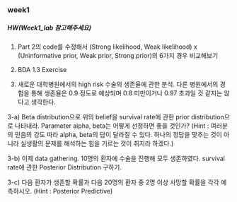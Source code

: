 ### week1

##### HW(Week1_lab 참고해주세요)

1) Part 2의 code를 수정해서 (Strong likelihood, Weak likelihood) x (Uninformative prior, Weak prior, Strong prior)의 6가지 경우 비교해보기

2) BDA 1.3 Exercise

3) 새로운 대학병원에서의 high risk 수술의 생존율에 관한 분석. 다른 병원에서의 경험을 통해 생존율은 0.9 정도로 예상되며 0.8 미만이거나 0.97 초과일 것 같지는 않다고 생각한다.

3-a) Beta distribution으로 위의 belief을 survival rate에 관한 prior distribution으로 나타내라. Parameter alpha, beta는 어떻게 선정하면 좋을 것인가? (Hint : 여러분의 믿음의 강도 따라 alpha, beta의 답이 달라질 수 있다. 하나의 정답을 맞추는 것이 아니라 실생활의 문제를 해석하는 힘을 기르는 것이 취지라 하겠다.)

3-b) 이제 data gathering. 10명의 환자에 수술을 진행해 모두 생존하였다. survival rate에 관한 Posterior Distribution 구하기.

3-c) 다음 환자가 생존할 확률과 다음 20명의 환자 중 2명 이상 사망할 확률을 각각 예측하시오. (Hint : Posterior Predictive)
